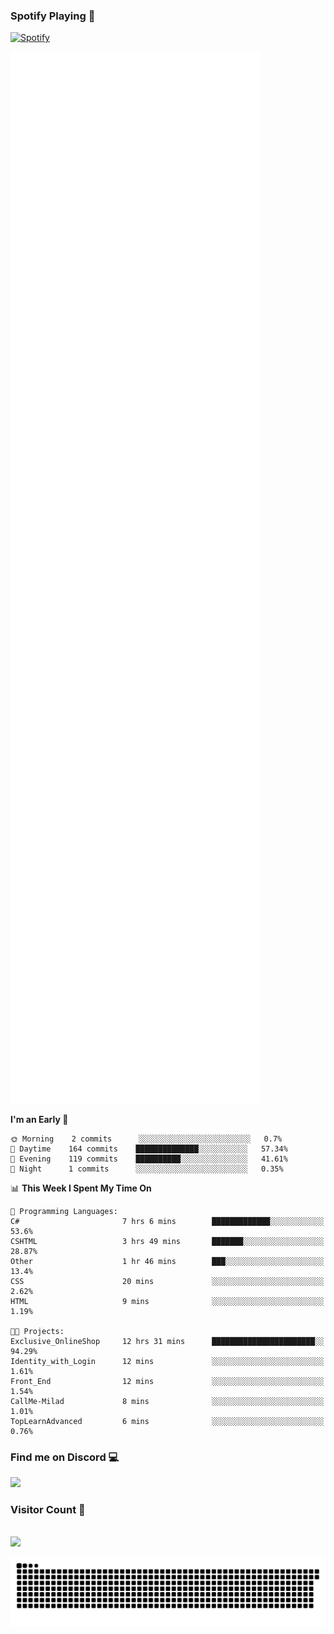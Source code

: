 ### Spotify Playing 🎵
[![Spotify](https://spotify-livestats-callme-milad.vercel.app/api/spotify)](https://open.spotify.com/user/314mrt6dxn5cqoxklh3thbwlr6by)

<img align="center" src="/github-metrics.svg" alt="Metrics" width="400">

<!--START_SECTION:waka-->
**I'm an Early 🐤** 

```text
🌞 Morning    2 commits      ░░░░░░░░░░░░░░░░░░░░░░░░░   0.7% 
🌆 Daytime    164 commits    ██████████████░░░░░░░░░░░   57.34% 
🌃 Evening    119 commits    ██████████░░░░░░░░░░░░░░░   41.61% 
🌙 Night      1 commits      ░░░░░░░░░░░░░░░░░░░░░░░░░   0.35%

```


📊 **This Week I Spent My Time On** 

```text
💬 Programming Languages: 
C#                       7 hrs 6 mins        █████████████░░░░░░░░░░░░   53.6% 
CSHTML                   3 hrs 49 mins       ███████░░░░░░░░░░░░░░░░░░   28.87% 
Other                    1 hr 46 mins        ███░░░░░░░░░░░░░░░░░░░░░░   13.4% 
CSS                      20 mins             ░░░░░░░░░░░░░░░░░░░░░░░░░   2.62% 
HTML                     9 mins              ░░░░░░░░░░░░░░░░░░░░░░░░░   1.19%

🐱‍💻 Projects: 
Exclusive_OnlineShop     12 hrs 31 mins      ███████████████████████░░   94.29% 
Identity_with_Login      12 mins             ░░░░░░░░░░░░░░░░░░░░░░░░░   1.61% 
Front_End                12 mins             ░░░░░░░░░░░░░░░░░░░░░░░░░   1.54% 
CallMe-Milad             8 mins              ░░░░░░░░░░░░░░░░░░░░░░░░░   1.01% 
TopLearnAdvanced         6 mins              ░░░░░░░░░░░░░░░░░░░░░░░░░   0.76%

```


<!--END_SECTION:waka-->

### Find me on Discord 💻
<a href="https://discord.gg/pQVcABAxAy" rel="nofollow"> 
  <img src="https://discord.c99.nl/widget/theme-2/977957889358573609.png" data-canonical-src="https://discord.c99.nl/widget/theme-2/977957889358573609.png" style="max-width: 100%;"></a>

### Visitor Count 🔢
<p align="left"> 
  <br>
  <img src="https://profile-counter.glitch.me/callme-devil/count.svg" />
</p>

<img src="https://github.com/callme-devil/callme-devil/blob/output/github-contribution-grid-snake.svg" alt="snake" style="max-width: 100%;">
